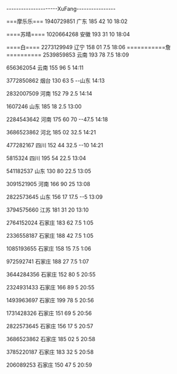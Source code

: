 ---------------------XuFang----------------

===摩乐乐===
1940729851 广东 185 42 10
18:02

====苏晴====
1020664268 安徽 193 31 10
18:04

====白====
2273129949 辽宁 158 01 7.5
18:06
===========詹==========
2539859853 云南 193 78 7.5
18:09

​656362054 云南 155 96 5
14:11

3772850862 烟台 130 63 5 --山东
14:13

2832007509 河南 152 79 2.5
14:14

1607246 山东 185 18 2.5
13:00

2284543642 河南 175 60 70  --47.5
14:18

3686523862 河北 185 02 32.5
14:21

477282167 四川 152 44 32.5  --10
14:21

5815324 四川 195 54 22.5
13:04

541182537 山东 130 80 22.5
13:05

3091521905 河南 166 90 25
13:08

2822573645 山东 156 17 17.5  --5
13:09

3794575660 江苏 181 31 20
13:10

2764152024 石家庄 183 62 7.5
1:05

2336558187 石家庄 188 42 7.5
1:05

1085193655 石家庄 158 15 7.5
1:06

972592741 石家庄 188 27 7.5
1:07

3644284356 石家庄 152 80 5
20:55

2324931433 石家庄 166 89 5
20:55

1493963697 石家庄 199 78 5
20:56

1731428326 石家庄 151 69 5
20:56

2822573645 石家庄 156 17 5
20:57

3686523862 石家庄 185 02 5
20:58

3785220187 石家庄 183 32 5
20:58

206089253 石家庄 150 47 5
20:59
